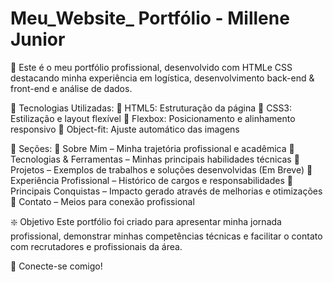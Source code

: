 # Meu_Website_ Portfólio - Millene Junior

🚀 Este é o meu portfólio profissional, desenvolvido com HTMLe CSS destacando minha experiência em logística, desenvolvimento back-end & front-end e análise de dados.

🚀 Tecnologias Utilizadas:
🔹 HTML5: Estruturação da página
🔹 CSS3: Estilização e layout flexível
🔹 Flexbox: Posicionamento e alinhamento responsivo
🔹 Object-fit: Ajuste automático das imagens

📌 Seções:
🔹 Sobre Mim – Minha trajetória profissional e acadêmica
🔹 Tecnologias & Ferramentas – Minhas principais habilidades técnicas
🔹 Projetos – Exemplos de trabalhos e soluções desenvolvidas (Em Breve)
🔹 Experiência Profissional – Histórico de cargos e responsabilidades
🔹 Principais Conquistas – Impacto gerado através de melhorias e otimizações
🔹 Contato – Meios para conexão profissional

❇️ Objetivo
Este portfólio foi criado para apresentar minha jornada profissional, demonstrar minhas competências técnicas e facilitar o contato com recrutadores e profissionais da área.

🛜 Conecte-se comigo!

